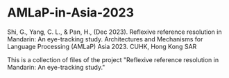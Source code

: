 # AMLaP-in-Asia-2023

Shi, G., Yang, C. L., & Pan, H., (Dec 2023). Reflexive reference resolution in Mandarin: An eye-tracking study. Architectures and Mechanisms for Language Processing (AMLaP) Asia 2023. CUHK, Hong Kong SAR

This is a collection of files of the project "Reflexive reference resolution in Mandarin: An eye-tracking study." 
